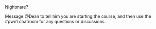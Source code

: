 Nightmare? 

Message @Dean to tell him you are starting the course, and then use the #pwn1 chatroom for any questions or discussions.
